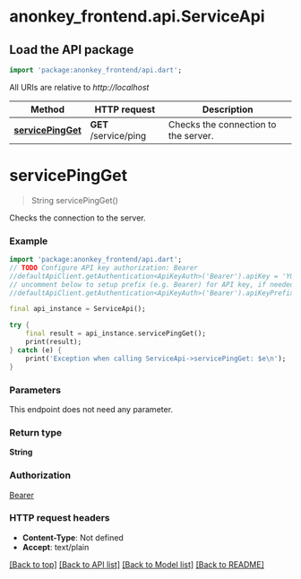 # anonkey_frontend.api.ServiceApi

## Load the API package

```dart
import 'package:anonkey_frontend/api.dart';
```

All URIs are relative to *http://localhost*

 Method                                             | HTTP request          | Description                          
----------------------------------------------------|-----------------------|--------------------------------------
 [**servicePingGet**](ServiceApi.md#servicepingget) | **GET** /service/ping | Checks the connection to the server. 

# **servicePingGet**

> String servicePingGet()

Checks the connection to the server.

### Example

```dart
import 'package:anonkey_frontend/api.dart';
// TODO Configure API key authorization: Bearer
//defaultApiClient.getAuthentication<ApiKeyAuth>('Bearer').apiKey = 'YOUR_API_KEY';
// uncomment below to setup prefix (e.g. Bearer) for API key, if needed
//defaultApiClient.getAuthentication<ApiKeyAuth>('Bearer').apiKeyPrefix = 'Bearer';

final api_instance = ServiceApi();

try {
    final result = api_instance.servicePingGet();
    print(result);
} catch (e) {
    print('Exception when calling ServiceApi->servicePingGet: $e\n');
}
```

### Parameters

This endpoint does not need any parameter.

### Return type

**String**

### Authorization

[Bearer](../README.md#Bearer)

### HTTP request headers

- **Content-Type**: Not defined
- **Accept**: text/plain

[[Back to top]](#) [[Back to API list]](../README.md#documentation-for-api-endpoints) [[Back to Model list]](../README.md#documentation-for-models) [[Back to README]](../README.md)

